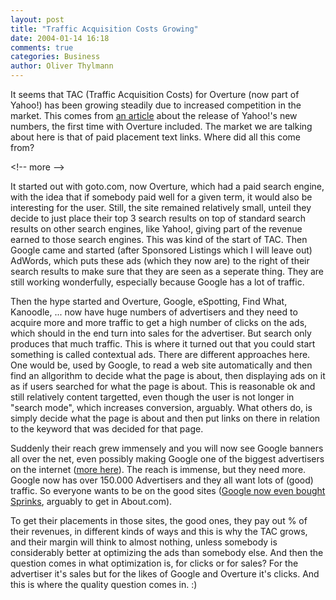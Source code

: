 ```yaml
---
layout: post
title: "Traffic Acquisition Costs Growing"
date: 2004-01-14 16:18
comments: true
categories: Business
author: Oliver Thylmann
---
```



It seems that TAC (Traffic Acquisition Costs) for Overture (now part of Yahoo!) has been growing steadily due to increased competition in the market. This comes from [an article](http://news.com.com/2100-1030-5140499.html) about the release of Yahoo!'s new numbers, the first time with Overture included. The market we are talking about here is that of paid placement text links. Where did all this come from?


&lt;!-- more --&gt;


It started out with goto.com, now Overture, which had a paid search engine, with the idea that if somebody paid well for a given term, it would also be interesting for the user. Still, the site remained relatively small, unteil they decide to just place their top 3 search results on top of standard search results on other search engines, like Yahoo!, giving part of the revenue earned to those search engines. This was kind of the start of TAC. Then Google came and started (after Sponsored Listings which I will leave out) AdWords, which puts these ads (which they now are) to the right of their search results to make sure that they are seen as a seperate thing. They are still working wonderfully, especially because Google has a lot of traffic. 

Then the hype started and Overture, Google, eSpotting, Find What, Kanoodle, ... now have huge numbers of advertisers and they need to acquire more and more traffic to get a high number of clicks on the ads, which should in the end turn into sales for the advertiser. But search only produces that much traffic. This is where it turned out that you could start something is called contextual ads. There are different approaches here. One would be, used by Google, to read a web site automatically and then find an allgorithm to decide what the page is about, then displaying ads on it as if users searched for what the page is about. This is reasonable ok and still relatively content targetted, even though the user is not longer in &quot;search mode&quot;, which increases conversion, arguably. What others do, is simply decide what the page is about and then put links on there in relation to the keyword that was decided for that page. 

Suddenly their reach grew immensely and you will now see Google banners all over the net, even possibly making Google one of the biggest advertisers on the internet ([more here](http://owt.typepad.com/blog/2003/10/contextual_ads.html)). The reach is immense, but they need more. Google now has over 150.000 Advertisers and they all want lots of (good) traffic. So everyone wants to be on the good sites ([Google now even bought Sprinks](http://owt.typepad.com/blog/2003/10/google_adwords.html), arguably to get in About.com).

To get their placements in those sites, the good ones, they pay out % of their revenues, in different kinds of ways and this is why the TAC grows, and their margin will think to almost nothing, unless somebody is considerably better at optimizing the ads than somebody else. And then the question comes in what optimization is, for clicks or for sales? For the advertiser it's sales but for the likes of Google and Overture it's clicks. And this is where the quality question comes in. :)


